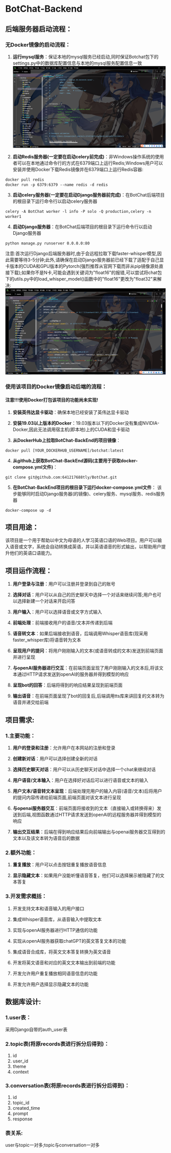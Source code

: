 # BotChat-Backend
## 后端服务器启动流程：
### 无Docker镜像的启动流程：
1. **运行mysql服务**：保证本地的mysql服务已经启动,同时保证Botchat包下的settings.py中的数据库配置信息与本地的mysql服务配置信息一致
![img.png](static/img1.png)

2. **启动Redis服务器(一定要在启动celery前完成)**：非Windows操作系统的使用者可以在本地通过命令行的方式在6379端口上运行Redis;Windows用户可以安装并使用Docker下载Redis镜像并在6379端口上运行Redis容器:
```shell
docker pull redis
docker run -p 6379:6379 --name redis -d redis 
```

3. **启动celery服务器(一定要在启动Django服务器前完成)**：在BotChat后端项目的根目录下运行命令行以启动celery服务器
```shell
celery -A BotChat worker -l info -P solo -Q production,celery -n worker1
```

4. **启动Django服务器**：在BotChat后端项目的根目录下运行命令行以启动Django服务器
```shell        
python manage.py runserver 0.0.0.0:80
``` 
注意:首次运行Django后端服务器时,由于会远程拉取下载faster-whisper模型,因此需要等待3-5分钟;此外,请确保在启动Django服务器前已经下载了适配于自己显卡版本的CUDA和GPU版本的Pytorch(强烈推荐从官网下载而非从pip镜像源处直接下载);如果你不是N卡,可能会遇到关键词为"float16"的报错,可以尝试将chat包下的utils.py中的load_whisper_model()函数中的"float16"更改为"float32"来解决:
![img_1.png](static/img2.png)

### 使用该项目的Docker镜像启动后端的流程：
#### 注意!!!使用Docker打包该项目的功能尚未实现!
1. **安装英伟达显卡驱动**：确保本地已经安装了英伟达显卡驱动

2. **安装19.03以上版本的Docker**：19.03版本以下的Docker没有集成NVIDIA-Docker,因此无法调用宿主机(即本地)上的CUDA和显卡驱动

3. **从DockerHub上拉取BotChat-BackEnd的项目镜像**：
```shell
docker pull [YOUR_DOCKERHUB_USERNAME]/botchat:latest
```

4. **从github上获取BotChat-BackEnd源码(主要用于获取docker-compose.yml文件)**：
```shell
git clone git@github.com:641217688tly/BotChat.git
```

5. **在BotChat-BackEnd项目的根目录下运行docker-compose.yml文件**：
该步能够同时启动Django服务器(的镜像)、celery服务、mysql服务、redis服务器
```shell
docker-compose up -d
```

## 项目用途：
该项目是一个用于帮助以中文为母语的人学习英语口语的Web项目。用户可以输入语音或文字，系统会自动转换成英语，并以英语语音的形式输出，以帮助用户提升他们的英语口语能力。

## 项目运作流程：

1. **用户登录与注册**：用户可以注册并登录到自己的账号

2. **选择对话**：用户可以从自己的历史聊天中选择一个对话来继续问答;用户也可以选择新建一个对话来开启问答

3. **用户输入**：用户可以选择语音或文字方式输入

4. **前端处理**：前端接收用户的语音/文本并传递到后端

5. **语音转文本**：如果后端接收到语音，后端调用Whisper语音库(现采用faster_whisper库)将语音转为文本

6. **呈现用户的提问**：将用户刚刚输入的文本(或语音转成的文本)发送到前端页面并进行呈现

6. **与openAI服务器进行交互**：在前端页面呈现了用户刚刚输入的文本后,将该文本通过HTTP请求发送到openAI的服务器并得到模型的响应

8. **呈现bot的回答**：后端将得到的响应结果呈现到前端页面

9. **输出语音**：在前端页面呈现了bot的回复后,后端调用tts库来讲回复的文本转为语音并递交给前端

## 项目需求:

### 1.主要功能：

1. **用户的登录和注册**：允许用户在本网站的注册和登录

2. **创建新对话**：用户可以选择创建全新的对话

3. **选择历史聊天对话**：用户可以从历史聊天对话中选择一个chat来继续对话

4. **用户语音/文本输入**：用户在选择好对话后可以进行语音或文本的输入

5. **用户文本/语音转文本呈现**：后端处理完用户的输入内容(语音/文本)后将用户的提问内容传递给前端页面,前端页面对该文本进行呈现

6. **与openai服务器交互**：前端页面将接收到的文本（直接输入或转换得来）发送到后端,视图函数通过HTTP请求发送到openAI的远程服务器并得到模型的响应

7. **输出交互结果**：后端在得到响应结果后向前端输出与openai服务器交互得到的文本以及该文本转为语音后的数据

### 2.额外功能：

1. **重复播放**：用户可以点击按钮重复播放语音信息

2. **显示隐藏文本**：如果用户没能听懂语音答复，他们可以选择展示被隐藏了的文本答复

### 3.开发需求概括：

1. 开发支持文本和语音输入的用户接口

2. 集成Whisper语音库，从语音输入中提取文本

3. 实现与openAI服务器进行HTTP通信的功能

4. 实现从openAI服务器获取chatGPT的英文答复文本的功能

5. 集成语音合成库，将英文文本答复转换为英文语音

6. 开发将英文语音和对应的英文文本输出到前端的功能

7. 开发允许用户重复播放相同语音信息的功能

8. 开发允许用户选择显示隐藏文本的功能

## 数据库设计:

### 1.user表：
采用Django自带的auth_user表

### 2.topic表(将原records表进行拆分后得到)：
1. id
2. user_id
3. theme
4. context

### 3.conversation表(将原records表进行拆分后得到)：
1. id
2. topic_id
3. created_time
4. prompt
5. response
### 表关系:
user与topic一对多;topic与conversation一对多